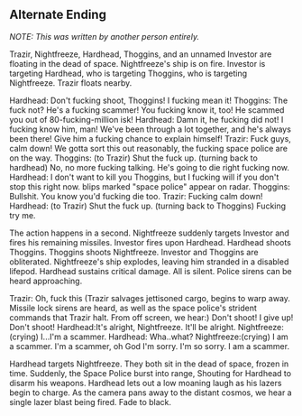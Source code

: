 ## Alternate Ending

*NOTE: This was written by another person entirely.*

Trazir, Nightfreeze, Hardhead, Thoggins, and an unnamed Investor are floating in the dead of space. Nightfreeze's ship is on fire. Investor is targeting Hardhead, who is targeting Thoggins, who is targeting Nightfreeze. Trazir floats nearby.

Hardhead: Don't fucking shoot, Thoggins! I fucking mean it!
Thoggins: The fuck not? He's a fucking scammer! You fucking know it, too! He scammed you out of 80-fucking-million isk!
Hardhead: Damn it, he fucking did not! I fucking know him, man! We've been through a lot together, and he's always been there! Give him a fucking chance to explain himself!
Trazir: Fuck guys, calm down! We gotta sort this out reasonably, the fucking space police are on the way.
Thoggins: (to Trazir) Shut the fuck up. (turning back to hardhead) No, no more fucking talking. He's going to die right fucking now.
Hardhead: I don't want to kill you Thoggins, but I fucking will if you don't stop this right now.
blips marked "space police" appear on radar.
Thoggins: Bullshit. You know you'd fucking die too.
Trazir: Fucking calm down!
Hardhead: (to Trazir) Shut the fuck up. (turning back to Thoggins) Fucking try me.

The action happens in a second. Nightfreeze suddenly targets Investor and fires his remaining missiles. Investor fires upon Hardhead. Hardhead shoots Thoggins. Thoggins shoots Nightfreeze. Investor and Thoggins are obliterated. Nightfreeze's ship explodes, leaving him stranded in a disabled lifepod. Hardhead sustains critical damage. All is silent. Police sirens can be heard approaching.

Trazir: Oh, fuck this (Trazir salvages jettisoned cargo, begins to warp away. Missile lock sirens are heard, as well as the space police's strident commands that Trazir halt. From off screen, we hear:) Don't shoot! I give up! Don't shoot!
Hardhead:It's alright, Nightfreeze. It'll be alright.
Nightfreeze:(crying) I...I'm a scammer.
Hardhead: Wha..what?
Nightfreeze:(crying) I am a scammer. I'm a scammer, oh God I'm sorry. I'm so sorry. I am a scammer.

Hardhead targets Nightfreeze. They both sit in the dead of space, frozen in time. Suddenly, the Space Police burst into range, Shouting for Hardhead to disarm his weapons. Hardhead lets out a low moaning laugh as his lazers begin to charge. As the camera pans away to the distant cosmos, we hear a single lazer blast being fired. Fade to black.
